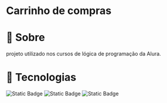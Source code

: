 # Carrinho de compras 

# 🔖 Sobre

projeto utilizado nos cursos de lógica de programação da Alura.

# 🚀 Tecnologias 
![Static Badge](https://img.shields.io/badge/JavaScript-yellow?style=for-the-badge)
![Static Badge](https://img.shields.io/badge/CSS-blue?style=for-the-badge)
![Static Badge](https://img.shields.io/badge/HTML-green?style=for-the-badge)





